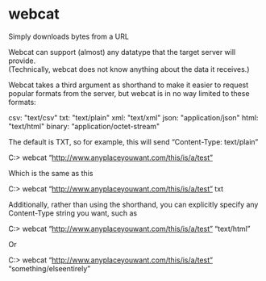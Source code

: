 # webcat
Simply downloads bytes from a URL

Webcat can support (almost) any datatype that the target server will provide.  
(Technically, webcat does not know anything about the data it receives.)

Webcat takes a third argument as shorthand to make it easier to request popular formats from the server, 
but webcat is in no way limited to these formats:

csv:      "text/csv"
txt:       "text/plain"
xml:      "text/xml"
json:     "application/json"
html:     "text/html"
binary:  “application/octet-stream"

The default is TXT, so for example, this will send “Content-Type: text/plain”

C:\> webcat “http://www.anyplaceyouwant.com/this/is/a/test”

Which is the same as this

C:\> webcat “http://www.anyplaceyouwant.com/this/is/a/test” txt

Additionally, rather than using the shorthand, you can explicitly specify any Content-Type string you want, such as

C:\> webcat “http://www.anyplaceyouwant.com/this/is/a/test” “text/html”

Or

C:\> webcat “http://www.anyplaceyouwant.com/this/is/a/test” “something/elseentirely”
